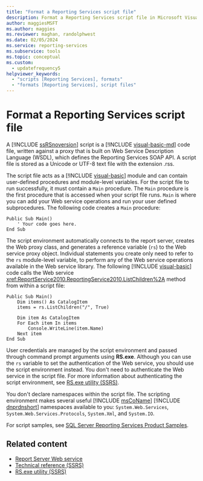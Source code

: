 ```yaml
---
title: "Format a Reporting Services script file"
description: Format a Reporting Services script file in Microsoft Visual Basic .NET that contains user-defined procedures and module-level variables.
author: maggiesMSFT
ms.author: maggies
ms.reviewer: maghan, randolphwest
ms.date: 02/05/2024
ms.service: reporting-services
ms.subservice: tools
ms.topic: conceptual
ms.custom:
  - updatefrequency5
helpviewer_keywords:
  - "scripts [Reporting Services], formats"
  - "formats [Reporting Services], script files"
---
```

# Format a Reporting Services script file

A [!INCLUDE [ssRSnoversion](../../includes/ssrsnoversion-md.md)] script is a [!INCLUDE [visual-basic-md](../../includes/visual-basic-md.md)] code file, written against a proxy that is built on Web Service Description Language (WSDL), which defines the Reporting Services SOAP API. A script file is stored as a Unicode or UTF-8 text file with the extension .rss.

The script file acts as a [!INCLUDE [visual-basic](../../includes/visual-basic-md.md)] module and can contain user-defined procedures and module-level variables. For the script file to run successfully, it must contain a `Main` procedure. The `Main` procedure is the first procedure that is accessed when your script file runs. `Main` is where you can add your Web service operations and run your user defined subprocedures. The following code creates a `Main` procedure:

```vbnet
Public Sub Main()
    ' Your code goes here.
End Sub
```

The script environment automatically connects to the report server, creates the Web proxy class, and generates a reference variable (`rs`) to the Web service proxy object. Individual statements you create only need to refer to the `rs` module-level variable, to perform any of the Web service operations available in the Web service library. The following [!INCLUDE [visual-basic](../../includes/visual-basic-md.md)] code calls the Web service <xref:ReportService2010.ReportingService2010.ListChildren%2A> method from within a script file:

```vbnet
Public Sub Main()
    Dim items() As CatalogItem
    items = rs.ListChildren("/", True)

    Dim item As CatalogItem
    For Each item In items
        Console.WriteLine(item.Name)
    Next item
End Sub
```

User credentials are managed by the script environment and passed through command prompt arguments using **RS.exe**. Although you can use the `rs` variable to set the authentication of the Web service, you should use the script environment instead. You don't need to authenticate the Web service in the script file. For more information about authenticating the script environment, see [RS.exe utility (SSRS)](rs-exe-utility-ssrs.md).

You don't declare namespaces within the script file. The scripting environment makes several useful [!INCLUDE [msCoName](../../includes/msconame-md.md)] [!INCLUDE [dnprdnshort](../../includes/dnprdnshort-md.md)] namespaces available to you: `System.Web.Services`, `System.Web.Services.Protocols`, `System.Xml`, and `System.IO`.

For script samples, see [SQL Server Reporting Services Product Samples](/archive/technet-wiki/1093.reporting-services-samples-on-codeplex-sql-server-reporting-services-ssrs).

## Related content

- [Report Server Web service](../report-server-web-service/report-server-web-service.md)
- [Technical reference (SSRS)](../technical-reference-ssrs.md)
- [RS.exe utility (SSRS)](rs-exe-utility-ssrs.md)

